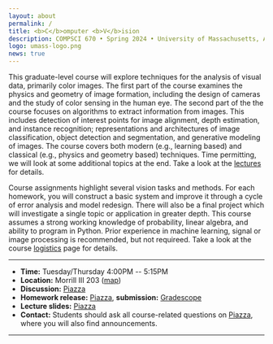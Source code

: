 ```yaml
---
layout: about
permalink: /
title: <b>C</b>omputer <b>V</b>ision
description: COMPSCI 670 • Spring 2024 • University of Massachusetts, Amherst
logo: umass-logo.png
news: true
---
```


This graduate-level course will explore techniques for the analysis of
visual data, primarily color images. The first part of the course
examines the physics and geometry of image formation, including the
design of cameras and the study of color sensing in the human eye. The
second part of the the course focuses on algorithms to extract
information from images. This includes detection of interest points
for image alignment, depth estimation, and instance recognition;
representations and architectures of image classification, object
detection and segmentation, and generative modeling of images. The
course covers both modern (e.g., learning based) and classical
(e.g., physics and geometry based) techniques. Time permitting, we
will look at some additional topics at the end. Take a look at the
[lectures](lectures/) for details.

Course assignments highlight several vision tasks and
methods. For each homework, you will construct a basic system and
improve it through a cycle of error analysis and model redesign. There
will also be a final project which will investigate a single topic or
application in greater depth. This course assumes a strong working
knowledge of probability, linear algebra, and ability to program in
Python. Prior experience in machine learning, signal or image
processing is recommended, but not requireed. Take a look at the
course [logistics](logistics/) page for details.

***

- **Time:** Tuesday/Thursday 4:00PM -- 5:15PM
- **Location:** Morrill III  203 ([map](https://maps.app.goo.gl/HXLNQUFnBkSL7fQQ9))
- **Discussion:** [Piazza](https://piazza.com/umass/spring2024/compsci670/home)
- **Homework release:** [Piazza](https://piazza.com/umass/spring2024/compsci670/home), **submission:** [Gradescope](https://www.gradescope.com/courses/721450)
- **Lecture slides:** [Piazza](https://piazza.com/umass/spring2024/compsci670/home)
- **Contact:** Students should ask all course-related questions on
  [Piazza](https://piazza.com/umass/spring2024/compsci670/home), where you will also find announcements.

***
